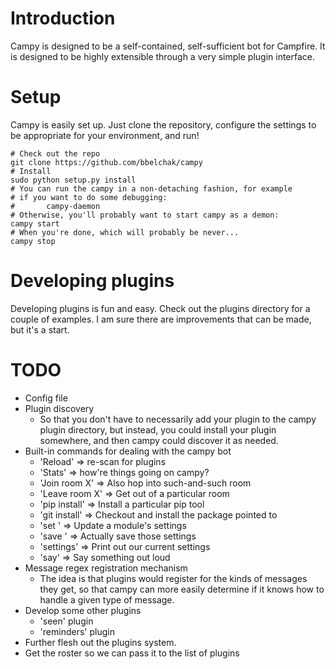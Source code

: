 Introduction
==================

Campy is designed to be a self-contained, self-sufficient bot for Campfire.
It is designed to be highly extensible through a very simple plugin interface.

Setup
==================

Campy is easily set up. Just clone the repository, configure the settings to be
appropriate for your environment, and run!

	# Check out the repo
	git clone https://github.com/bbelchak/campy
	# Install
	sudo python setup.py install
	# You can run the campy in a non-detaching fashion, for example
	# if you want to do some debugging:
	#		campy-daemon
	# Otherwise, you'll probably want to start campy as a demon:
	campy start
	# When you're done, which will probably be never...
	campy stop

Developing plugins
==================

Developing plugins is fun and easy. Check out the plugins directory for a couple
of examples. I am sure there are improvements that can be made, but it's a start.

TODO
===================

* Config file
* Plugin discovery
	* So that you don't have to necessarily add your plugin to the campy plugin
	directory, but instead, you could install your plugin somewhere, and then
	campy could discover it as needed.
* Built-in commands for dealing with the campy bot
	* 'Reload' => re-scan for plugins
	* 'Stats' => how're things going on campy?
	* 'Join room X' => Also hop into such-and-such room
	* 'Leave room X' => Get out of a particular room
	* 'pip install' => Install a particular pip tool
	* 'git install' => Checkout and install the package pointed to
	* 'set <module> <variable> <value>' => Update a module's settings
	* 'save <module> <variable> <value>' => Actually save those settings
	* 'settings' => Print out our current settings
	* 'say' => Say something out loud
* Message regex registration mechanism
	* The idea is that plugins would register for the kinds of messages they get,
	so that campy can more easily determine if it knows how to handle a given type
	of message.
* Develop some other plugins
	* 'seen' plugin
	* 'reminders' plugin
* Further flesh out the plugins system.
* Get the roster so we can pass it to the list of plugins
